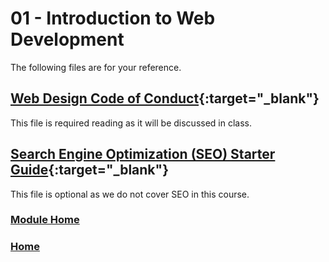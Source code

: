# 01 - Introduction to Web Development
The following files are for your reference.

## [Web Design Code of Conduct](files/WebDesignersCodeofConduct.pdf){:target="_blank"}
This file is required reading as it will be discussed in class.

## [Search Engine Optimization (SEO) Starter Guide](files/search-engine-optimization-starter-guide.pdf){:target="_blank"}
This file is optional as we do not cover SEO in this course.

### [Module Home](../README.md)

### [Home](../../comp1017.md)